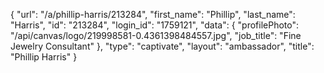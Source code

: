 {
    "url": "\/a\/phillip-harris\/213284",
    "first_name": "Phillip",
    "last_name": "Harris",
    "id": "213284",
    "login_id": "1759121",
    "data": {
        "profilePhoto": "\/api\/canvas\/logo\/219998581-0.4361398484557.jpg",
        "job_title": "Fine Jewelry Consultant"
    },
    "type": "captivate",
    "layout": "ambassador",
    "title": "Phillip Harris"
}